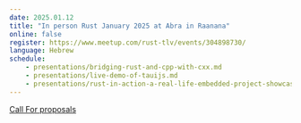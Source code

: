 ```yaml
---
date: 2025.01.12
title: "In person Rust January 2025 at Abra in Raanana"
online: false
register: https://www.meetup.com/rust-tlv/events/304898730/
language: Hebrew
schedule:
    - presentations/bridging-rust-and-cpp-with-cxx.md
    - presentations/live-demo-of-tauijs.md
    - presentations/rust-in-action-a-real-life-embedded-project-showcase.md
---
```


[Call For proposals](/cfp)



